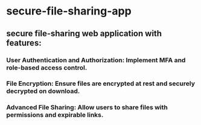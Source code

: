 # secure-file-sharing-app
## secure file-sharing web application with features:

   ### User Authentication and Authorization: Implement MFA and role-based access control.
   ### File Encryption: Ensure files are encrypted at rest and securely decrypted on download.
   ### Advanced File Sharing: Allow users to share files with permissions and expirable links.
